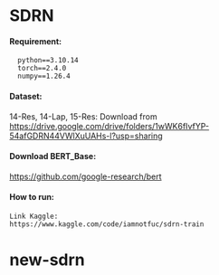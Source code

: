 # SDRN

#### Requirement:

```
  python==3.10.14
  torch==2.4.0
  numpy==1.26.4
```

#### Dataset:
14-Res, 14-Lap, 15-Res: Download from https://drive.google.com/drive/folders/1wWK6fIvfYP-54afGDRN44VWlXuUAHs-l?usp=sharing

#### Download BERT_Base:
https://github.com/google-research/bert



#### How to run:
```
Link Kaggle:
https://www.kaggle.com/code/iamnotfuc/sdrn-train
```
# new-sdrn
